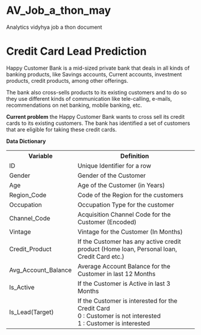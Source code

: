 # AV_Job_a_thon_may
Analytics vidyhya job a thon document

# Credit Card Lead Prediction
Happy Customer Bank is a mid-sized private bank that deals in all kinds of banking products, like Savings accounts, Current accounts, investment products, credit products, among other offerings.



The bank also cross-sells products to its existing customers and to do so they use different kinds of communication like tele-calling, e-mails, recommendations on net banking, mobile banking, etc. 

**Current problem** the Happy Customer Bank wants to cross sell its credit cards to its existing customers. The bank has identified a set of customers that are eligible for taking these credit cards.

**Data Dictionary**
<table>
<tbody>
<tr> <th> Variable </th> <th> Definition </th> </tr>

<tr> <td> ID </td> <td> Unique Identifier for a row</td> </tr>

<tr> <td> Gender </td> <td> Gender of the Customer </td> </tr>

<tr> <td>Age </td> <td> Age of the Customer (in Years) </td> </tr>

<tr> <td>Region_Code </td> <td> Code of the Region for the customers </td> </tr>

<tr> <td> Occupation </td> <td> Occupation Type for the customer </td> </tr>

<tr> <td> Channel_Code </td> <td> Acquisition Channel Code for the Customer  (Encoded) </td> </tr>

<tr> <td> Vintage </td> <td> Vintage for the Customer (In Months)</td> </tr>

<tr> <td> Credit_Product </td> <td> If the Customer has any active credit product (Home loan, Personal loan, Credit Card etc.) </td> </tr>

<tr> <td> Avg_Account_Balance </td> <td> Average Account Balance for the Customer in last 12 Months  </td> </tr>

<tr> <td> Is_Active </td> <td> If the Customer is Active in last 3 Months </td> </tr>

<tr> <td> Is_Lead(Target) </td> <td> If the Customer is interested for the Credit Card <br> 0 : Customer is not interested <br> 1 : Customer is interested </td> </tr>


</tbody>
</table>
